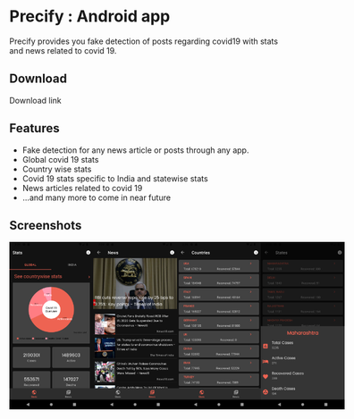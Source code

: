 # Precify : Android app
Precify provides you fake detection of posts regarding covid19 with stats and news related to covid 19.

## Download
Download link

## Features
- Fake detection for any news article or posts through any app.
- Global covid 19 stats
- Country wise stats
- Covid 19 stats specific to India and statewise stats
- News articles related to covid 19
- ...and many more to come in near future

## Screenshots
<div style="display:flex;">
<img src="screenshots/Screenshot_1587113720.png" width="150">
<img src="screenshots/Screenshot_1587113698.png" width="150">
<img src="screenshots/Screenshot_1587113760.png" width="150">
<img src="screenshots/Screenshot_1587113780.png" width="150">
</div>
